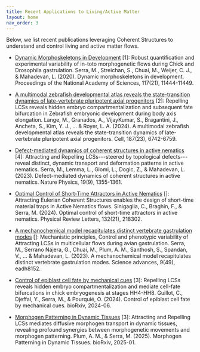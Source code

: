 ```yaml
---
title: Recent Applications to Living/Active Matter 
layout: home
nav_order: 3
---
```


Below, we list recent publications leveraging Coherent Structures to understand and control living and active matter flows. 

- [Dynamic Morphoskeletons in Development](https://www.pnas.org/doi/10.1073/pnas.1908803117) [1]: Robust quantification and experimental variability of in-toto morphogenetic flows during Chick and Drosophila gastrulation. 
Serra, M., Streichan, S., Chuai, M., Weijer, C. J., & Mahadevan, L. (2020). Dynamic morphoskeletons in development. Proceedings of the National Academy of Sciences, 117(21), 11444-11449.

- [A multimodal zebrafish developmental atlas reveals the state-transition dynamics of late-vertebrate pluripotent axial progenitors](https://www.cell.com/cell/fulltext/S0092-8674(24)01147-4) [2]: Repelling LCSs reveals hidden embryo compartmentalization and subsequent fate bifurcation in Zebrafish embryonic development during body axis elongation. 
Lange, M., Granados, A., VijayKumar, S., Bragantini, J., Ancheta, S., Kim, Y. J., ... & Royer, L. A. (2024). A multimodal zebrafish developmental atlas reveals the state-transition dynamics of late-vertebrate pluripotent axial progenitors. Cell, 187(23), 6742-6759.
  
- [Defect-mediated dynamics of coherent structures in active nematics](https://www.nature.com/articles/s41567-023-02062-y) [4]: Attracting and Repelling LCSs---steered by topological defects---reveal distinct, dynamic transport and deformation patterns in active nematics.
Serra, M., Lemma, L., Giomi, L., Dogic, Z., & Mahadevan, L. (2023). Defect-mediated dynamics of coherent structures in active nematics. Nature Physics, 19(9), 1355-1361.

- [Optimal Control of Short-Time Attractors in Active Nematics](https://journals.aps.org/prl/abstract/10.1103/PhysRevLett.132.218302) []: Attracting Eulerian Coherent Structures enables the design of short-time material traps in Active Nematics flows.
Sinigaglia, C., Braghin, F., & Serra, M. (2024). Optimal control of short-time attractors in active nematics. Physical Review Letters, 132(21), 218302.

- [A mechanochemical model recapitulates distinct vertebrate gastrulation modes](https://www.science.org/doi/10.1126/sciadv.adh8152) []: Mechanistic principles, Control and phenotypic variability of Attracting LCSs in multicellular flows during avian gastrulation. 
Serra, M., Serrano Nájera, G., Chuai, M., Plum, A. M., Santhosh, S., Spandan, V., ... & Mahadevan, L. (2023). A mechanochemical model recapitulates distinct vertebrate gastrulation modes. Science advances, 9(49), eadh8152. 

- [Control of epiblast cell fate by mechanical cues](https://www.biorxiv.org/content/10.1101/2024.06.24.600402v1.abstract) [3]: Repelling LCSs reveals hidden embryo compartmentalization and mediate cell-fate bifurcations in chick embryogenesis at stages HH4-HH8.
Guillot, C., Djeffal, Y., Serra, M., & Pourquié, O. (2024). Control of epiblast cell fate by mechanical cues. bioRxiv, 2024-06.

- [Morphogen Patterning in Dynamic Tissues](https://www.biorxiv.org/content/10.1101/2025.01.04.631293v1) [3]: Attracting and Repelling LCSs mediates diffusive morphogen transport in dynamic tissues, revealing profound synergies between morphogenetic movements and morphogen patterning. 
Plum, A. M., & Serra, M. (2025). Morphogen Patterning in Dynamic Tissues. bioRxiv, 2025-01.
